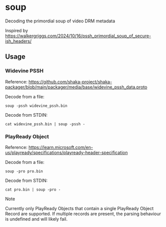 # soup
Decoding the primordial soup of video DRM metadata

Inspired by https://walkergriggs.com/2024/10/16/pssh_primordial_soup_of_secure-ish_headers/

## Usage

### Widevine PSSH

Reference: https://github.com/shaka-project/shaka-packager/blob/main/packager/media/base/widevine_pssh_data.proto

Decode from a file:

    soup -pssh widevine_pssh.bin

Decode from STDIN:

    cat widevine_pssh.bin | soup -pssh -

### PlayReady Object

Reference: https://learn.microsoft.com/en-us/playready/specifications/playready-header-specification

Decode from a file:

    soup -pro pro.bin

Decode from STDIN:

    cat pro.bin | soup -pro -

> [!NOTE]
> Currently only PlayReady Objects that contain a single PlayReady Object Record are supported. If multiple records are present, the parsing behaviour is undefined and will likely fail.
